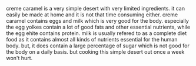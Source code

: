 creme caramel is a very simple desert with very limited ingredients. it can easily be made at home and it is not that time consuming either.
creme caramel contains eggs and milk which is very good for the body. especially the egg yolkes contain a lot of good fats and other essential nutrients, while the egg ehite contains protein. milk is usually refered to as a complete diet food as it contains almost all kinds of nutrients essential for the human body.
but, it does contain a large percentage of sugar which is not good for the body on a daily basis.
but cooking this simple desert out once a week won't hurt.
